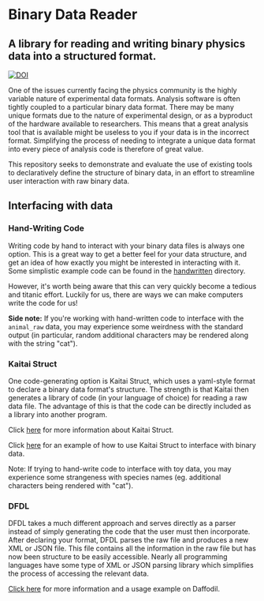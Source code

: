 # Binary Data Reader

## A library for reading and writing binary physics data into a structured format.

[![DOI](https://zenodo.org/badge/DOI/10.5281/zenodo.1479913.svg)](https://doi.org/10.5281/zenodo.1479913)

One of the issues currently facing the physics community is the highly variable nature of experimental data formats. Analysis software is often tightly coupled to a particular binary data format. There may be many unique formats due to the nature of experimental design, or as a byproduct of the hardware available to researchers. This means that a great analysis tool that is available might be useless to you if your data is in the incorrect format. Simplifying the process of needing to integrate a unique data format into every piece of analysis code is therefore of great value. 

This repository seeks to demonstrate and evaluate the use of existing tools to declaratively define the structure of binary data, in an effort to streamline user interaction with raw binary data.

## Interfacing with data

### Hand-Writing Code

Writing code by hand to interact with your binary data files is always one option. This is a great way to get a better feel for your data structure, and get an idea of how exactly you might be interested in interacting with it. Some simplistic example code can be found in the [handwritten](handwritten/) directory.  

However, it's worth being aware that this can very quickly become a tedious and titanic effort. Luckily for us, there are ways we can make computers write the code for us!

**Side note:** If you're working with hand-written code to interface with the `animal_raw` data, you may experience some weirdness with the standard output (in particular, random additional characters may be rendered along with the string "cat").

### Kaitai Struct

One code-generating option is Kaitai Struct, which uses a yaml-style format to declare a binary data format's structure. The strength is that Kaitai then generates a library of code (in your language of choice) for reading a raw data file. The advantage of this is that the code can be directly included as a library into another program. 

Click [here](kaitai/README.md) for more information about Kaitai Struct.

Click [here](kaitai/simple_example/README.md) for an example of how to use Kaitai Struct to interface with binary data.

Note: If trying to hand-write code to interface with toy data, you may experience some strangeness with species names (eg. additional characters being rendered with "cat").

### DFDL

DFDL takes a much different approach and serves directly as a parser instead of simply generating the code that the user must then incorporate. After declaring your format, DFDL parses the raw file and produces a new XML or JSON file. This file contains all the information in the raw file but has now been structure to be easily accessible. Nearly all programming languages have some type of XML or JSON parsing library which simplifies the process of accessing the relevant data. 

[Click here](dfdl/README.md) for more information and a usage example on Daffodil.
